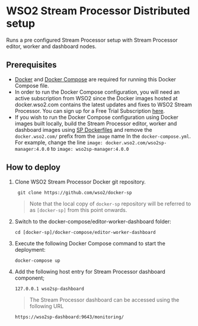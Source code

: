 # WSO2 Stream Processor Distributed setup

Runs a pre configured Stream Processor setup with Stream Processor editor, worker and dashboard nodes.

## Prerequisites

 * [Docker](https://www.docker.com/get-docker) and [Docker Compose](https://docs.docker.com/compose/install/#install-compose) are required for running this Docker Compose file.
 * In order to run the Docker Compose configuration, you will need an active subscription from WSO2 since the 
   Docker images hosted at docker.wso2.com contains the latest updates and fixes to WSO2 Stream Processor. You can 
   sign up for a Free Trial Subscription [here](https://wso2.com/free-trial-subscription).
 * If you wish to run the Docker Compose configuration using Docker images built locally, build the Stream Processor editor, worker and 
   dashboard images using [SP Dockerfiles](../../dockerfiles/README.md) and remove the `docker.wso2.com/` prefix 
   from the `image` name In the `docker-compose.yml`. For example, change the line `image: docker.wso2.com/wso2sp-manager:4.0.0` to `image: wso2sp-manager:4.0.0`

## How to deploy

  1. Clone WSO2 Stream Processor Docker git repository.
     ```
      git clone https://github.com/wso2/docker-sp
     ```
     > Note that the local copy of `docker-sp` repository will be referred to as `[docker-sp]` from this point onwards.

  2. Switch to the docker-compose/editor-worker-dashboard folder:
     ```
     cd [docker-sp]/docker-compose/editor-worker-dashboard
     ```

  3. Execute the following Docker Compose command to start the deployment:
     ```
     docker-compose up
     ```

  4. Add the following host entry for Stream Processor dashboard component;
      ```
      127.0.0.1 wso2sp-dashboard
      ```
      > The Stream Processor dashboard can be accessed using the following URL
      ```
      https://wso2sp-dashboard:9643/monitoring/
      ```
